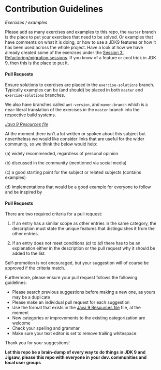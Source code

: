 # Contribution Guidelines

_Exercises  / examples_

Please add as many exercises and examples to this repo, the `master` branch is the place to put your exercises that need to be solved. Or examples that have comments on what it is doing, or how to use a JDK9 features or how it has been used across the whole project. Have a look at how we have already created some of the exercises under the [Session 3: Refactoring/migration sessions](https://github.com/AdoptOpenJDK/jdk9-jigsaw/tree/master/session-3-refactoring-migration).
If you know of a feature or cool trick in JDK 9, then this is the place to put it.

#### Pull Requests 

Ensure solutions to exercises are placed in the `exercise-solutions` branch. Typically examples can be (and should) be placed in both `master` and `exercise-solutions` branches.

We also have branches called `ant-version`, and `maven-branch` which is a near-literal translation of the exercises in the `master` branch into the respective build systems. 

_[Java 9 Resources file](https://github.com/AdoptOpenJDK/jdk9-jigsaw/blob/master/Java-9-Resources.md)_

At the moment there isn't a lot written or spoken about this subject but nevertheless we would like consider links that are useful for the wider community, so we think the below would help:

(a) widely recommended, regardless of personal opinion

(b) discussed in the community (mentioned via social media)

(c) a good starting point for the subject or related subjects (contains examples)

(d) implementations that would be a good example for everyone to follow and be inspired by


#### Pull Requests 

There are two required criteria for a pull request:

1. If an entry has a similar scope as other entries in the same category, the description must state the unique features that distinguishes it from the other entries.

2. If an entry does not meet conditions *(a)* to *(d)* there has to be an explanation either in the description or the pull request why it should be added to the list.

Self-promotion is not encouraged, but your suggestion will of course be approved if the criteria match.

Furthermore, please ensure your pull request follows the following guidelines:

* Please search previous suggestions before making a new one, as yours may be a duplicate
* Please make an individual pull request for each suggestion
* Use the format that exists in the [Java 9 Resources file](https://github.com/AdoptOpenJDK/jdk9-jigsaw/blob/master/Java-9-Resources.md) file, at the moment 
* New categories or improvements to the existing categorization are welcome
* Check your spelling and grammar
* Make sure your text editor is set to remove trailing whitespace

Thank you for your suggestions!

**Let this repo be a brain-dump of every way to do things in JDK 9 and Jigsaw, please this repo with everyone in your dev. communities and local user groups**
